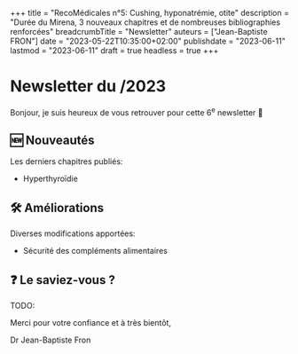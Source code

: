 +++
title = "RecoMédicales n°5: Cushing, hyponatrémie, otite"
description = "Durée du Mirena, 3 nouveaux chapitres et de nombreuses bibliographies renforcées"
breadcrumbTitle = "Newsletter"
auteurs = ["Jean-Baptiste FRON"]
date = "2023-05-22T10:35:00+02:00"
publishdate = "2023-06-11"
lastmod = "2023-06-11"
draft = true
headless = true
+++

# Newsletter du /2023

Bonjour, je suis heureux de vous retrouver pour cette 6<sup>e</sup> newsletter 📰

## 🆕 Nouveautés

Les derniers chapitres publiés:

- Hyperthyroïdie

## 🛠️ Améliorations

Diverses modifications apportées:

- Sécurité des compléments alimentaires

## ❓ Le saviez-vous ?

TODO:

Merci pour votre confiance et à très bientôt,

Dr Jean-Baptiste Fron
